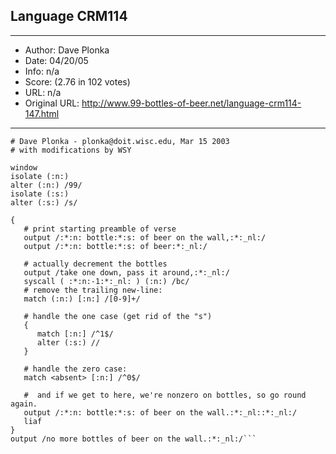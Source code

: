 
## Language CRM114 ##
---
- Author: Dave Plonka
- Date: 04/20/05
- Info: n/a
- Score:  (2.76 in 102 votes)
- URL: n/a
- Original URL: http://www.99-bottles-of-beer.net/language-crm114-147.html
---

```# 99 Bottles for "the CRM114 Discriminator"
# Dave Plonka - plonka@doit.wisc.edu, Mar 15 2003
# with modifications by WSY 

window
isolate (:n:)
alter (:n:) /99/
isolate (:s:)
alter (:s:) /s/

{
   # print starting preamble of verse
   output /:*:n: bottle:*:s: of beer on the wall,:*:_nl:/
   output /:*:n: bottle:*:s: of beer:*:_nl:/

   # actually decrement the bottles
   output /take one down, pass it around,:*:_nl:/
   syscall ( :*:n:-1:*:_nl: ) (:n:) /bc/
   # remove the trailing new-line:
   match (:n:) [:n:] /[0-9]+/

   # handle the one case (get rid of the "s")
   {
      match [:n:] /^1$/
      alter (:s:) //
   }

   # handle the zero case:
   match <absent> [:n:] /^0$/

   #  and if we get to here, we're nonzero on bottles, so go round again.
   output /:*:n: bottle:*:s: of beer on the wall.:*:_nl::*:_nl:/
   liaf
}
output /no more bottles of beer on the wall.:*:_nl:/```
